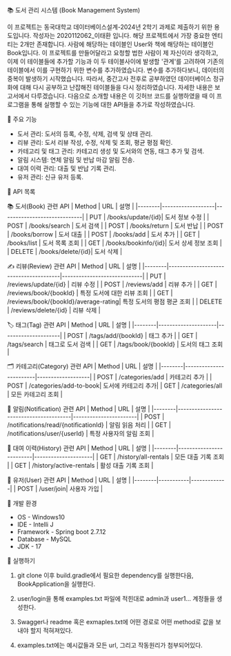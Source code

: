 📚 도서 관리 시스템 (Book Management System)

이 프로젝트는 동국대학교 데이터베이스설계-2024년 2학기 과제로 제출하기 위한 용도입니다. 작성자는 2020112062_이태환 입니다. 해당 프로젝트에서 가장 중요한 엔티티는 2개만 존재합니다. 사람에 해당하는 테이블인 User와 책에 해당하는 테이블인 Book입니다. 이 프로젝트를 만들어달라고 요청할 법한 사람이 제 자신이라 생각하고, 이제 이 테이블들에 추가할 기능과 이 두 테이블사이에 발생할 '관계'를 고려하여 기존의 테이블에서 이를 구현하기 위한 변수를 추가하였습니다. 변수를 추가하다보니, 데이터의 중복이 발생하기 시작했습니다. 따라서, 중간고사 전후로 공부하였던 데이터베이스 정규화에 대해 다시 공부하고 난잡해진 테이블들을 다시 정리하였습니다. 자세한 내용은 보고서에서 다루겠습니다. 다음으로 소개할 내용은 이 깃허브 코드를 실행하였을 때 이 프로그램을 통해 실행할 수 있는 기능에 대한 API들을 추가로 작성하였습니다. 

🚀 주요 기능

- 도서 관리: 도서의 등록, 수정, 삭제, 검색 및 상태 관리.  
- 리뷰 관리: 도서 리뷰 작성, 수정, 삭제 및 조회, 평균 평점 확인.  
- 카테고리 및 태그 관리: 카테고리 생성 및 도서와의 연동, 태그 추가 및 검색.  
- 알림 시스템: 연체 알림 및 반납 마감 알림 전송.  
- 대여 이력 관리: 대출 및 반납 기록 관리.  
- 유저 관리: 신규 유저 등록.  

📑 API 목록

📚 도서(Book) 관련 API
| Method | URL               | 설명                        |
|--------|-------------------|-----------------------------|
| PUT    | /books/update/{id}| 도서 정보 수정              |
| POST   | /books/search     | 도서 검색                   |
| POST   | /books/return     | 도서 반납                   |
| POST   | /books/borrow     | 도서 대출                   |
| POST   | /books/add        | 도서 추가                   |
| GET    | /books/list       | 도서 목록 조회               |
| GET    | /books/bookinfo/{id}| 도서 상세 정보 조회          |
| DELETE | /books/delete/{id}| 도서 삭제                   |


✍ 리뷰(Review) 관련 API
| Method | URL                                   | 설명                        |
|--------|---------------------------------------|-----------------------------|
| PUT    | /reviews/update/{id}                 | 리뷰 수정                   |
| POST   | /reviews/add                         | 리뷰 추가                   |
| GET    | /reviews/book/{bookId}               | 특정 도서에 대한 리뷰 조회   |
| GET    | /reviews/book/{bookId}/average-rating| 특정 도서의 평점 평균 조회   |
| DELETE | /reviews/delete/{id}                 | 리뷰 삭제                   |


🏷 태그(Tag) 관련 API
| Method | URL                 | 설명                |
|--------|---------------------|---------------------|
| POST   | /tags/add/{bookId}  | 태그 추가           |
| GET    | /tags/search        | 태그로 도서 검색     |
| GET    | /tags/book/{bookId} | 도서의 태그 조회     |

🗂 카테고리(Category) 관련 API
| Method | URL                    | 설명              |
|--------|------------------------|-------------------|
| POST   | /categories/add        | 카테고리 추가      |
| POST   | /categories/add-to-book| 도서에 카테고리 추가|
| GET    | /categories/all        | 모든 카테고리 조회 |

🔔 알림(Notification) 관련 API
| Method | URL                                   | 설명                  |
|--------|---------------------------------------|-----------------------|
| POST   | /notifications/read/{notificationId} | 알림 읽음 처리         |
| GET    | /notifications/user/{userId}          | 특정 사용자의 알림 조회 |

📜 대여 이력(History) 관련 API
| Method | URL                     | 설명                |
|--------|-------------------------|---------------------|
| GET    | /history/all-rentals    | 모든 대출 기록 조회   |
| GET    | /history/active-rentals | 활성 대출 기록 조회   |

👤 유저(User) 관련 API
| Method | URL       | 설명        |
|--------|-----------|-------------|
| POST   | /user/join| 사용자 가입 |


🚀 개발 환경 
- OS - Windows10
- IDE - Intelli J
- Framework - Spring boot 2.7.12
- Database - MySQL
- JDK - 17

🚀 실행하기

1. git clone 이후 build.gradle에서 필요한 dependency를 실행한다음, BookApplication을 실행한다.

2. user/login을 통해 examples.txt 파일에 적힌대로 admin과 user1... 계정들을 생성한다.

3. Swagger나 readme 혹은 exmaples.txt에 어떤 경로로 어떤 method로 값을 보내야 할지 적혀져있다.

4. examples.txt에는 예시값들과 모든 url, 그리고 작동원리가 첨부되어있다. 

